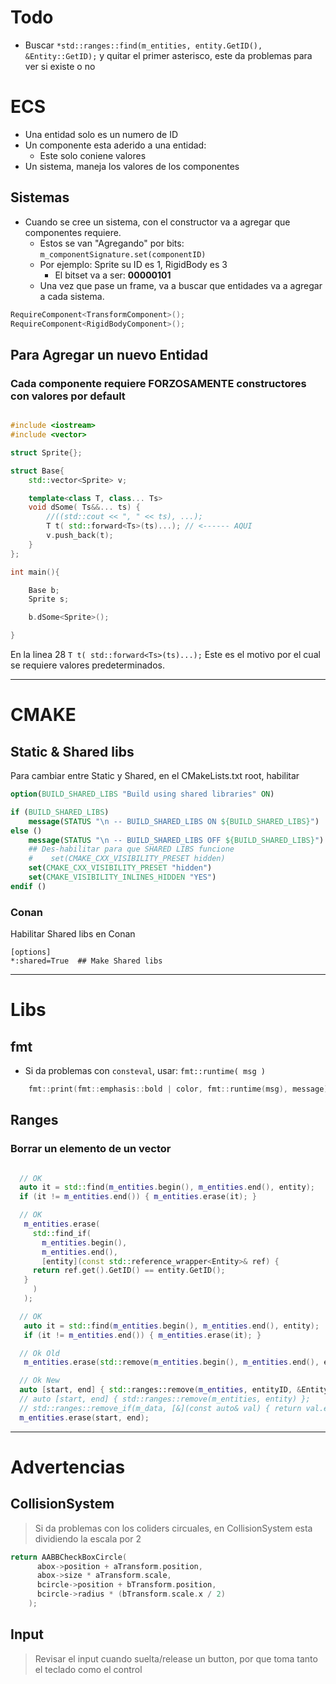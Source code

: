 # Todo

- Buscar `*std::ranges::find(m_entities, entity.GetID(), &Entity::GetID);` y quitar el primer asterisco, este da
  problemas para ver si existe o no

# ECS

- Una entidad solo es un numero de ID
- Un componente esta aderido a una entidad:
    - Este solo coniene valores
- Un sistema, maneja los valores de los componentes

## Sistemas

- Cuando se cree un sistema, con el constructor va a agregar que componentes requiere.
    - Estos se van "Agregando" por bits: `m_componentSignature.set(componentID)`
    - Por ejemplo: Sprite su ID es 1, RigidBody es 3
        - El bitset va a ser: **00000101**
    - Una vez que pase un frame, va a buscar que entidades va a agregar a cada sistema.

```c++
RequireComponent<TransformComponent>();
RequireComponent<RigidBodyComponent>();
```

## Para Agregar un nuevo Entidad

### Cada componente requiere FORZOSAMENTE constructores con valores por default

```c++

#include <iostream>
#include <vector>

struct Sprite{};

struct Base{
    std::vector<Sprite> v;

    template<class T, class... Ts>
    void dSome( Ts&&... ts) {
        //((std::cout << ", " << ts), ...);
        T t( std::forward<Ts>(ts)...); // <------ AQUI
        v.push_back(t);
    }
};

int main(){

    Base b;
    Sprite s;

    b.dSome<Sprite>();

}
```

En la linea 28 `T t( std::forward<Ts>(ts)...);` Este es el motivo por el cual se requiere valores predeterminados.

--------------------------

# CMAKE

## Static & Shared libs

Para cambiar entre Static y Shared, en el CMakeLists.txt root, habilitar

```cmake
option(BUILD_SHARED_LIBS "Build using shared libraries" ON)

if (BUILD_SHARED_LIBS)
    message(STATUS "\n -- BUILD_SHARED_LIBS ON ${BUILD_SHARED_LIBS}")
else ()
    message(STATUS "\n -- BUILD_SHARED_LIBS OFF ${BUILD_SHARED_LIBS}")
    ## Des-habilitar para que SHARED LIBS funcione
    #    set(CMAKE_CXX_VISIBILITY_PRESET hidden)
    set(CMAKE_CXX_VISIBILITY_PRESET "hidden")
    set(CMAKE_VISIBILITY_INLINES_HIDDEN "YES")
endif ()
```

### Conan

Habilitar Shared libs en Conan

```shell
[options]
*:shared=True  ## Make Shared libs
```

--------------------------

# Libs

## fmt

- Si da problemas con `consteval`, usar: `fmt::runtime( msg )`

```c++
    fmt::print(fmt::emphasis::bold | color, fmt::runtime(msg), message);
```

## Ranges

### Borrar un elemento de un vector

```c++

  // OK
  auto it = std::find(m_entities.begin(), m_entities.end(), entity);
  if (it != m_entities.end()) { m_entities.erase(it); }

  // OK
   m_entities.erase(
     std::find_if(
       m_entities.begin(),
       m_entities.end(),
       [entity](const std::reference_wrapper<Entity>& ref) {
     return ref.get().GetID() == entity.GetID();
   }
     )
   );

  // OK
   auto it = std::find(m_entities.begin(), m_entities.end(), entity);
   if (it != m_entities.end()) { m_entities.erase(it); }

  // Ok Old
   m_entities.erase(std::remove(m_entities.begin(), m_entities.end(), entity), m_entities.end());

  // Ok New
  auto [start, end] { std::ranges::remove(m_entities, entityID, &Entity::GetID) };
  // auto [start, end] { std::ranges::remove(m_entities, entity) };
  // std::ranges::remove_if(m_data, [&](const auto& val) { return val.entityID != id; })
  m_entities.erase(start, end);

```

---

# Advertencias

## CollisionSystem

> Si da problemas con los coliders circuales, en CollisionSystem esta dividiendo la escala por 2

```c++
return AABBCheckBoxCircle(
      abox->position + aTransform.position,
      abox->size * aTransform.scale,
      bcircle->position + bTransform.position,
      bcircle->radius * (bTransform.scale.x / 2)
    );
```

## Input

> Revisar el input cuando suelta/release un button, por que toma tanto el teclado como el control